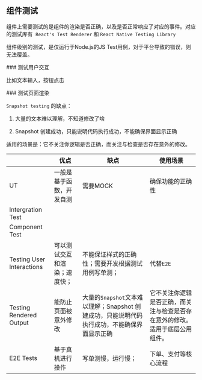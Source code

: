 ## 组件测试

组件上需要测试的是组件的渲染是否正确，以及是否正常响应了对应的事件。对应的测试库有  `React's Test Renderer` 和 `React Native Testing Library`

组件级别的测试，是仅运行于Node.js的JS Test用例，对于平台导致的错误，则无法覆盖。

### 测试用户交互

比如文本输入，按钮点击

### 测试页面渲染

`Snapshot testing` 的缺点：

1. 大量的文本难以理解，不知道修改了啥
  
2. Snapshot 创建成功，只能说明代码执行成功，不能确保界面显示正确
  

适用的场景是：它不关注你逻辑是否正确，而关注与检查是否存在意外的修改。

|     | 优点  | 缺点  | 使用场景 |
| --- | --- | --- | --- |
| UT  | 一般是基于函数，开发自测 | 需要MOCK | 确保功能的正确性 |
| Intergration Test |     |     |     |
| Component Test |     |     |     |
| Testing User Interactions | 可以测试交互和渲染；速度快； | 不能保证样式的正确性；需要开发根据测试用例写单测； | 代替`E2E` |
| Testing Rendered Output | 能防止页面被意外修改 | 大量的`Snapshot`文本难以理解；Snapshot 创建成功，只能说明代码执行成功，不能确保界面显示正确 | 它不关注你逻辑是否正确，而关注与检查是否存在意外的修改。适用于底层公用组件。 |
| E2E Tests | 基于真机进行操作 | 写单测慢，运行慢； | 下单、支付等核心流程 |
